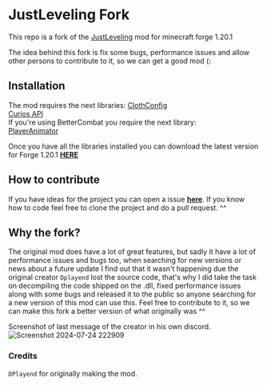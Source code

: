 # JustLeveling Fork
This repo is a fork of the [JustLeveling](https://www.curseforge.com/minecraft/mc-mods/just-leveling) mod for minecraft forge 1.20.1

The idea behind this fork is fix some bugs, performance issues and allow other persons to contribute to it, so we can get a good mod (:

## Installation
The mod requires the next libraries:
[ClothConfig](https://www.curseforge.com/minecraft/mc-mods/cloth-config)<br>
[Curios API](https://www.curseforge.com/minecraft/mc-mods/curios)<br>
If you're using BetterCombat you require the next library:<br>
[PlayerAnimator](https://modrinth.com/mod/playeranimator)

Once you have all the libraries installed you can download the latest version for Forge 1.20.1 [**HERE**](https://github.com/Senior-S/JustLeveling-Fork/releases)

## How to contribute
If you have ideas for the project you can open a issue [**here**](https://github.com/Senior-S/JustLeveling-Fork/issues).
If you know how to code feel free to clone the project and do a pull request. ^^

## Why the fork?
The original mod does have a lot of great features, but sadly it have a lot of performance issues and bugs too, when searching for new versions or news about a future update I find out that it wasn't happening due the original creator `Dplayend` lost the source code, that's why I did take the task on decompiling the code shipped on the .dll, fixed performance issues along with some bugs and released it to the public so anyone searching for a new version of this mod can use this.
Feel free to contribute to it, so we can make this fork a better version of what originally was ^^

Screenshot of last message of the creator in his own discord.
![Screenshot 2024-07-24 222909](https://github.com/user-attachments/assets/d1b7b079-1a0d-428c-b61b-3e72d79e2f98)

### Credits
`DPlayend` for originally making the mod.
